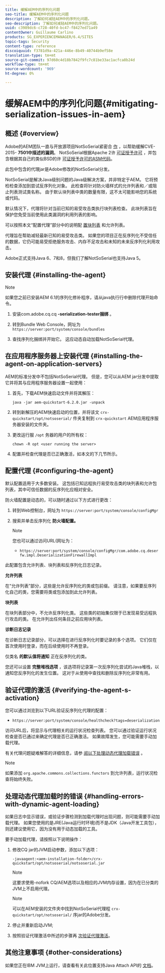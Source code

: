 ```yaml
---
title: 缓解AEM中的序列化问题
seo-title: 缓解AEM中的序列化问题
description: 了解如何减轻AEM中的序列化问题。
seo-description: 了解如何减轻AEM中的序列化问题。
uuid: c3989dc6-c728-40fd-bc47-f8427ed71a49
contentOwner: Guillaume Carlino
products: SG_EXPERIENCEMANAGER/6.4/SITES
topic-tags: Security
content-type: reference
discoiquuid: f3781d9a-421a-446e-8b49-40744b9ef58e
translation-type: tm+mt
source-git-commit: 97d60c4d18b7842f9fc7c81be33ac1acfca8b24d
workflow-type: tm+mt
source-wordcount: '969'
ht-degree: 0%

---
```



# 缓解AEM中的序列化问题{#mitigating-serialization-issues-in-aem}

## 概述 {#overview}

Adobe的AEM团队一直与开放源项目NotSoSerial紧密合 [作](https://github.com/kantega/notsoserial) ，以帮助缓解CVE-2015- **7501中描述的漏洞**。 NotSoSerial根据Apache 2许 [可证授予许可](https://www.apache.org/licenses/LICENSE-2.0) ，并包含根据其自己的类似BSD的许 [可证授予许可的ASM代码](https://asm.ow2.org/license.html)。

此包中包含的代理jar是Adobe修改的NotSoSerial分发。

NotSoSerial是解决Java级别问题的Java级解决方案，并非特定于AEM。 它将预检检查添加到尝试反序列化对象。 此检查将针对防火墙样式的允许列表和／或阻止列表测试类名称。 由于默认块列表中类的数量有限，这不太可能影响您的系统或代码。

默认情况下，代理将针对当前已知的易受攻击类执行块列表检查。 此块列表旨在保护您免受当前使用此类漏洞的利用列表的影响。

可以按照本文“配置代理”部分中的说明配 [置块列表](/help/sites-administering/mitigating-serialization-issues.md#configuring-the-agent) 和允许列表。

代理旨在帮助减轻最新已知的易受攻击类。 如果您的项目正在反序列化不受信任的数据，它仍可能易受拒绝服务攻击、内存不足攻击和未知的未来反序列化利用攻击。

Adobe正式支持Java 6、7和8，但我们了解NotSoSerial也支持Java 5。

## 安装代理 {#installing-the-agent}

>[!NOTE]
>
>如果您之前已安装AEM 6.1的序列化修补程序，请从java执行行中删除代理开始命令。

1. 安装com.adobe.cq.cq **-serialization-tester捆绑** 。

1. 转到Bundle Web Console，网址为 `https://server:port/system/console/bundles`
1. 查找序列化捆绑并开始它。 这应动态自动加载NotSoSerial代理。

## 在应用程序服务器上安装代理 {#installing-the-agent-on-application-servers}

AEM的标准分发中不包括NotSoSerial代理。 但是，您可以从AEM jar分发中提取它并将其与应用程序服务器设置一起使用：

1. 首先，下载AEM快速启动文件并将其解压：

   ```shell
   java -jar aem-quickstart-6.2.0.jar -unpack
   ```

1. 转到新解压的AEM快速启动的位置，并将该文 `crx-quickstart/opt/notsoserial/` 件夹复制到 `crx-quickstart` AEM应用程序服务器安装的文件夹。

1. 更改运行服 `/opt` 务器的用户的所有权：

   ```shell
   chown -R opt <user running the server>
   ```

1. 配置并检查代理是否已正确激活，如本文的下几节所示。

## 配置代理 {#configuring-the-agent}

默认配置适用于大多数安装。 这包括已知远程执行易受攻击类的块列表和允许包列表，其中可信任数据的反序列化应相对安全。

防火墙配置是动态的，可以随时通过以下方式进行更改：

1. 转到Web控制台，网址为 `https://server:port/system/console/configMgr`
1. 搜索并单击反序列化 **防火墙配置。**

   >[!NOTE]
   >
   >您也可以通过访问URL(网址为：
   >
   >* `https://server:port/system/console/configMgr/com.adobe.cq.deserfw.impl.DeserializationFirewallImpl`


此配置包含允许列表、块列表和反序列化日志记录。

**允许列表**

在“允许列表”部分，这些是允许反序列化的类或包前缀。 请注意，如果要反序列化自己的类，您需要将类或包添加到此允许列表。

**块列表**

在块列表部分中，不允许反序列化类。 这些类的初始集仅限于已发现易受远程执行攻击的类。 在允许列出任何条目之前应用块列表。

**诊断日志记录**

在诊断日志记录部分，可以选择在进行反序列化时要记录的多个选项。 它们仅在首次使用时登录，而在后续使用时不再登录。

仅类名 **的默认值将通知** 正在反序列化的类。

您还可以设置 **完整堆栈选项** ，该选项将记录第一次反序列化尝试的Java堆栈，以通知您反序列化的发生位置。 这对于从使用中查找和删除反序列化非常有用。

## 验证代理的激活 {#verifying-the-agent-s-activation}

您可以通过浏览到以下URL验证反序列化代理的配置：

* `https://server:port/system/console/healthcheck?tags=deserialization`

访问URL后，将显示与代理相关的运行状况检查列表。 您可以通过验证运行状况检查是否已通过来确定代理是否已正确激活。 如果故障发生，您可能需要手动加载代理。

有关代理问题疑难解答的详细信息，请参 [阅以下处理动态代理加载错误](#handling-errors-with-dynamic-agent-loading) 。

>[!NOTE]
>
>如果添加 `org.apache.commons.collections.functors` 到允许列表，运行状况检查将始终失败。

## 处理动态代理加载时的错误 {#handling-errors-with-dynamic-agent-loading}

如果日志中显示错误，或验证步骤检测到加载代理时出现问题，则可能需要手动加载代理。 如果您使用的是JRE(Java运行时环境)而不是JDK（Java开发工具包），则还建议使用它，因为没有用于动态加载的工具。

要手动加载代理，请按照以下说明操作：

1. 修改CQ jar的JVM启动参数，添加以下选项：

   ```shell
   -javaagent:<aem-installation-folder>/crx-quickstart/opt/notsoserial/notsoserial.jar
   ```

   >[!NOTE]
   >
   >这要求使用-nofork CQ/AEM选项以及相应的JVM内存设置，因为在已分类的JVM上不启用代理。

   >[!NOTE]
   >
   >可以在AEM安装的文件夹中找到NotSoSerial代理程 `crx-quickstart/opt/notsoserial/` 序jar的Adobe分发。

1. 停止并重新启动JVM;

1. 按照验证代理激活中所述的步骤再 [次验证代理激活](/help/sites-administering/mitigating-serialization-issues.md#verifying-the-agent-s-activation)。

## 其他注意事项 {#other-considerations}

如果您正在IBM JVM上运行，请查看有关此位置支持Java Attach API的 [文档](https://www.ibm.com/support/knowledgecenter/SSSTCZ_2.0.0/com.ibm.rt.doc.20/user/attachapi.html)。


